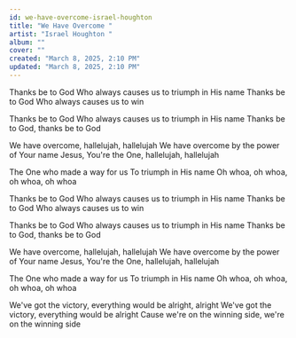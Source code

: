 ```yaml
---
id: we-have-overcome-israel-houghton
title: "We Have Overcome "
artist: "Israel Houghton "
album: ""
cover: ""
created: "March 8, 2025, 2:10 PM"
updated: "March 8, 2025, 2:10 PM"
---
```


Thanks be to God
Who always causes us to triumph in His name
Thanks be to God
Who always causes us to win

Thanks be to God
Who always causes us to triumph in His name
Thanks be to God, thanks be to God

We have overcome, hallelujah, hallelujah
We have overcome by the power of Your name
Jesus, You're the One, hallelujah, hallelujah

The One who made a way for us
To triumph in His name
Oh whoa, oh whoa, oh whoa, oh whoa

Thanks be to God
Who always causes us to triumph in His name
Thanks be to God
Who always causes us to win

Thanks be to God
Who always causes us to triumph in His name
Thanks be to God, thanks be to God

We have overcome, hallelujah, hallelujah
We have overcome by the power of Your name
Jesus, You're the One, hallelujah, hallelujah

The One who made a way for us
To triumph in His name
Oh whoa, oh whoa, oh whoa, oh whoa

We've got the victory, everything would be alright, alright
We've got the victory, everything would be alright
Cause we're on the winning side, we're on the winning side